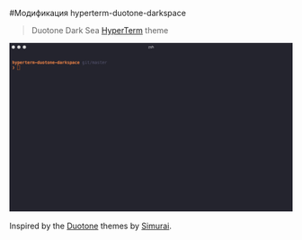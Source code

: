 #Модификация hyperterm-duotone-darkspace

> Duotone Dark Sea [HyperTerm](https://hyperterm.org) theme

![theme example](./duotone-dark-space-demo.gif)

Inspired by the [Duotone](http://simurai.com/projects/2016/01/01/duotone-themes) themes by [Simurai](http://simurai.com).
